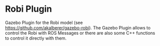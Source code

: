 # Robi Plugin

Gazebo Plugin for the Robi model (see https://github.com/akalberer/gazebo-robi).
The Gazebo Plugin allows to control the Robi with ROS Messages or there are also some C++ functions to control it directly with them.

